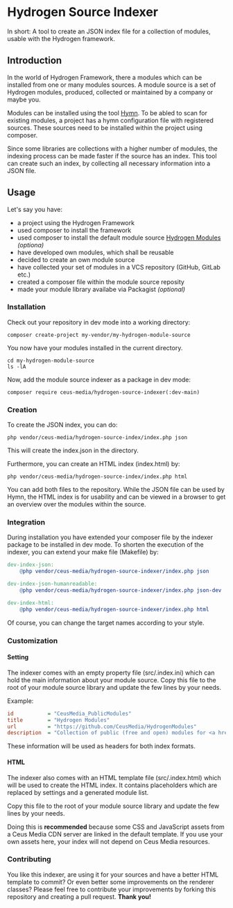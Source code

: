# Hydrogen Source Indexer

In short: A tool to create an JSON index file for a collection of modules, usable with the Hydrogen framework.

## Introduction

In the world of Hydrogen Framework, there a modules which can be installed from one or many modules sources.
A module source is a set of Hydrogen modules, produced, collected or maintained by a company or maybe you.

Modules can be installed using the tool [Hymn](https://github.com/CeusMedia/Hymn).
To be abled to scan for existing modules, a project has a hymn configuration file with registered sources.
These sources need to be installed within the project using composer.

Since some libraries are collections with a higher number of modules, the indexing process can be made faster if the source has an index.
This tool can create such an index, by collecting all necessary information into a JSON file.

## Usage

Let's say you have:

- a project using the Hydrogen Framework
- used composer to install the framework
- used composer to install the default module source [Hydrogen Modules](https://github.com/CeusMedia/HydrogenModules) *(optiona)*
- have developed own modules, which shall be reusable
- decided to create an own module source
- have collected your set of modules in a VCS repository (GitHub, GitLab etc.)
- created a composer file within the module source reposity
- made your module library availabe via Packagist *(optional)*

### Installation

Check out your repository in dev mode into a working directory:
```
composer create-project my-vendor/my-hydrogen-module-source
```
You now have your modules installed in the current directory.
```
cd my-hydrogen-module-source
ls -lA
```
Now, add the module source indexer as a package in dev mode:

```
composer require ceus-media/hydrogen-source-indexer(:dev-main)
```

### Creation

To create the JSON index, you can do:
```
php vendor/ceus-media/hydrogen-source-index/index.php json
```
This will create the index.json in the directory.

Furthermore, you can create an HTML index (index.html) by:
```
php vendor/ceus-media/hydrogen-source-index/index.php html
```
You can add both files to the repository.
While the JSON file can be used by Hymn, the HTML index is for usability and can be viewed in a browser to get an overview over the modules within the source.

### Integration

During installation you have extended your composer file by the indexer package to be installed in dev mode.
To shorten the execution of the indexer, you can extend your make file (Makefile) by:

```makefile
dev-index-json:
    @php vendor/ceus-media/hydrogen-source-indexer/index.php json

dev-index-json-humanreadable:
    @php vendor/ceus-media/hydrogen-source-indexer/index.php json-dev

dev-index-html:
    @php vendor/ceus-media/hydrogen-source-indexer/index.php html
```
Of course, you can change the target names according to your style.

### Customization

#### Setting

The indexer comes with an empty property file (src/.index.ini) which can hold the main information about your module source.
Copy this file to the root of your module source library and update the few lines by your needs.

Example:
```ini
id           = "CeusMedia_PublicModules"
title        = "Hydrogen Modules"
url          = "https://github.com/CeusMedia/HydrogenModules"
description  = "Collection of public (free and open) modules for <a href="https://github.com/CeusMedia/HydrogenFramework">Hydrogen Framework</a>"
```
These information will be used as headers for both index formats.

#### HTML
The indexer also comes with an HTML template file (src/.index.html) which will be used to create the HTML index. It contains placeholders which are replaced by settings and a generated module list.

Copy this file to the root of your module source library and update the few lines by your needs.

Doing this is **recommended** because some CSS and JavaScript assets from a Ceus Media CDN server are linked in the default template.
If you use your own assets here, your index will not depend on Ceus Media resources.

### Contributing
You like this indexer, are using it for your sources and have a better HTML template to commit? Or even better some improvements on the renderer classes?
Please feel free to contribute your improvements by forking this repository and creating a pull request. **Thank you!**
